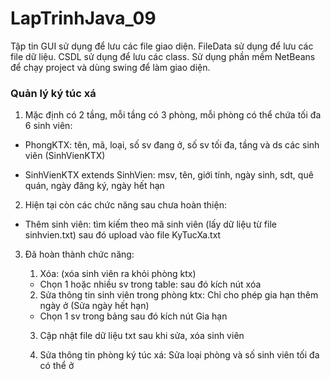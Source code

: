 # LapTrinhJava_09

Tập tin GUI sử dụng để lưu các file giao diện.
FileData sử dụng để lưu các file dữ liệu.
CSDL sử dụng để lưu các class.
Sử dụng phần mềm NetBeans để chạy project và dùng swing để làm giao diện.

### Quản lý ký túc xá

1. Mặc định có 2 tầng, mỗi tầng có 3 phòng, mỗi phòng có thể chứa tối đa 6 sinh viên:

- PhongKTX: tên, mã, loại, số sv đang ở, số sv tối đa, tầng và ds các sinh viên (SinhVienKTX)

- SinhVienKTX extends SinhVien: msv, tên, giới tính, ngày sinh, sdt, quê quán, ngày đăng ký, ngày hết hạn

2. Hiện tại còn các chức năng sau chưa hoàn thiện:

- Thêm sinh viên: tìm kiếm theo mã sinh viên (lấy dữ liệu từ file sinhvien.txt) sau đó upload vào file KyTucXa.txt

3. Đã hoàn thành chức năng:

   1. Xóa: (xóa sinh viên ra khỏi phòng ktx)

   - Chọn 1 hoặc nhiều sv trong table: sau đó kích nút xóa

   2. Sửa thông tin sinh viên trong phòng ktx: Chỉ cho phép gia hạn thêm ngày ở (Sửa ngày hết hạn)

   - Chọn 1 sv trong bảng sau đó kích nút Gia hạn

   3. Cập nhật file dữ liệu txt sau khi sửa, xóa sinh viên

   4. Sửa thông tin phòng ký túc xá: Sửa loại phòng và số sinh viên tối đa có thể ở
